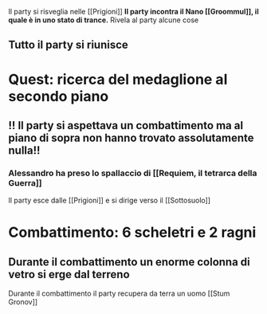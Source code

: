 Il party si risveglia nelle [[Prigioni]]
**Il party incontra il Nano [[Groommul]], il quale è in uno stato di trance.** 
Rivela al party alcune cose
## Tutto il party si riunisce
# Quest: ricerca del medaglione al secondo piano 

## !! Il party si aspettava un combattimento ma al piano di sopra non hanno trovato assolutamente nulla!!
### Alessandro ha preso lo spallaccio di [[Requiem, il tetrarca della Guerra]]

Il party esce dalle [[Prigioni]] e si dirige verso il [[Sottosuolo]]

# Combattimento: 6 scheletri e 2 ragni
## Durante il combattimento un enorme colonna di vetro si erge dal terreno 
Durante il combattimento il party recupera da terra un uomo [[Stum Gronov]]